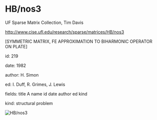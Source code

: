 # HB/nos3

 UF Sparse Matrix Collection, Tim Davis

 http://www.cise.ufl.edu/research/sparse/matrices/HB/nos3

 [SYMMETRIC MATRIX, FE APPROXIMATION TO BIHARMONIC OPERATOR ON PLATE]

 id: 219

 date: 1982

 author: H. Simon

 ed: I. Duff, R. Grimes, J. Lewis

 fields: title A name id date author ed kind

 kind: structural problem

![HB/nos3](http://www2.research.att.com/~yifanhu/GALLERY/GRAPHS/GIF_SMALL/HB@nos3.gif)